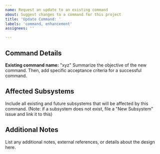```yaml
---
name: Request an update to an existing command
about: Suggest changes to a command for this project
title: 'Update Command: '
labels: 'command, enhancement'
assignees: ''

---
```


## Command Details
**Existing command name:** "xyz" 
Summarize the objective of the new command. Then, add specific acceptance criteria for a successful command.

## Affected Subsystems
Include all existing and future subsystems that will be affected by this command. (Note: if a subsystem does not exist, file a "New Subsystem" issue and link it to this)

## Additional Notes
List any additional notes, external references, or details about the design here.
